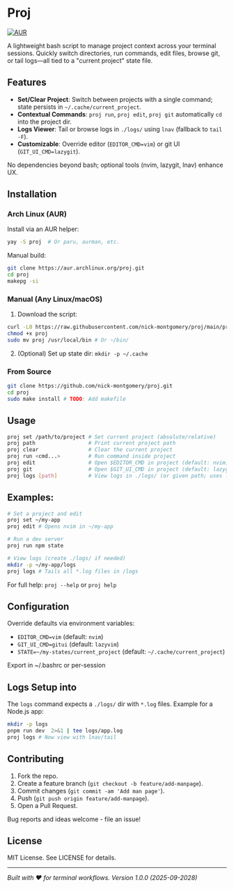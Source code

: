 # Proj

[![AUR](https://img.shields.io/aur/version/proj?color=orange)](https://aur.archlinux.org/packages/proj)

A lightweight bash script to manage project context across your terminal sessions. Quickly switch directories, run commands, edit files, browse git, or tail logs—all tied to a "current project" state file.

## Features

- **Set/Clear Project**: Switch between projects with a single command; state persists in `~/.cache/current_project`.
- **Contextual Commands**: `proj run`, `proj edit`, `proj git` automatically `cd` into the project dir.
- **Logs Viewer**: Tail or browse logs in `./logs/` using `lnav` (fallback to `tail -F`).
- **Customizable**: Override editor (`EDITOR_CMD=vim`) or git UI (`GIT_UI_CMD=lazygit`).

No dependencies beyond bash; optional tools (nvim, lazygit, lnav) enhance UX.

## Installation

### Arch Linux (AUR)
Install via an AUR helper:
```bash
yay -S proj  # Or paru, aurman, etc.
```
Manual build:

```bash
git clone https://aur.archlinux.org/proj.git
cd proj
makepg -si
```
### Manual (Any Linux/macOS)

1. Download the script:

```bash
curl -L0 https://raw.githubusercontent.com/nick-montgomery/proj/main/proj
chmod +x proj
sudo mv proj /usr/local/bin # Or ~/bin/
```
2. (Optional) Set up state dir: `mkdir -p ~/.cache`

### From Source

```bash
git clone https://github.com/nick-montgomery/proj.git
cd proj
sudo make install # TODO: Add makefile
```
## Usage

```bash
proj set /path/to/project # Set current project (absolute/relative)
proj path                 # Print current project path
proj clear                # Clear the current project
proj run <cmd...>         # Run command inside project
proj edit                 # Open $EDITOR_CMD in project (default: nvim)
proj git                  # Open $GIT_UI_CMD in project (default: lazygit)
proj logs [path]          # View logs in ./logs/ (or given path; uses lnav or tail -F)
```
## Examples:

```bash
# Set a project and edit
proj set ~/my-app
proj edit # Opens nvim in ~/my-app

# Run a dev server
proj run npm state

# View logs (create ./logs/ if needed)
mkdir -p ~/my-app/logs
proj logs # Tails all *.log files in /logs
```
For full help: `proj --help` or `proj help`

## Configuration

Override defaults via environment variables:
- `EDITOR_CMD=vim` (default: `nvim`)
- `GIT_UI_CMD=gitui` (default: `lazyvim`)
- `STATE=~/my-states/current_project` (default: `~/.cache/current_project`)

Export in ~/.bashrc or per-session

## Logs Setup into

The `logs` command expects a `./logs/` dir with `*.log` files. Example for a Node.js app:

```bash
mkdir -p logs
pnpm run dev  2>&1 | tee logs/app.log
proj logs # Now view with lnav/tail
```
## Contributing

1. Fork the repo.
2. Create a feature branch (`git checkout -b feature/add-manpage`).
3. Commit changes (`git commit -am 'Add man page'`).
4. Push (`git push origin feature/add-manpage`).
5. Open a Pull Request.

Bug reports and ideas welcome - file an issue!

## License

MIT License. See LICENSE for details.

---

*Built with ❤️ for terminal workflows. Version 1.0.0 (2025-09-2028)*

